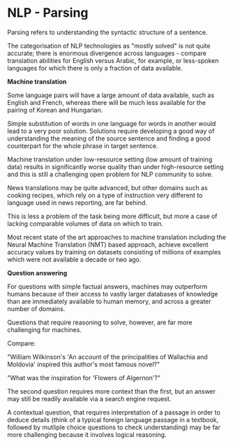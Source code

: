 # NLP - Parsing

Parsing refers to understanding the syntactic structure of a sentence.

The categorisation of NLP technologies as "mostly solved" is not quite accurate; there is enormous divergence across languages - compare translation abilities for English versus Arabic, for example, or less-spoken languages for which there is only a fraction of data available.

**Machine translation**

Some language pairs will have a large amount of data available, such as English and French, whereas there will be much less available for the pairing of Korean and Hungarian.

Simple substitution of words in one language for words in another would lead to a very poor solution. Solutions require developing a good way of understanding the meaning of the source sentence and finding a good counterpart for the whole phrase in target sentence.

Machine translation under low-resource setting (low amount of training data) results in significantly worse quality than under high-resource setting and this is still a challenging open problem for NLP community to solve.

News translations may be quite advanced, but other domains such as cooking recipes, which rely on a type of instruction very different to language used in news reporting, are far behind.

This is less a problem of the task being more difficult, but more a case of lacking comparable volumes of data on which to train.

Most recent state of the art approaches to machine translation including the Neural Machine Translation (NMT) based approach, achieve excellent accuracy values by training on datasets consisting of millions of examples which were not available a decade or two ago.

**Question answering**

For questions with simple factual answers, machines may outperform humans because of their access to vastly larger databases of knowledge than are immediately available to human memory, and across a greater number of domains.

Questions that require reasoning to solve, however, are far more challenging for machines.

Compare:

"William Wilkinson's 'An account of the principalities of Wallachia and Moldovia' inspired this author's most famous novel?"

"What was the inspiration for 'Flowers of Algernon'?"

The second question requires more context than the first, but an answer may still be readily available via a search engine request.

A contextual question, that requires interpretation of a passage in order to deduce details (think of a typical foreign language passage in a textbook, followed by mutliple choice questions to check understanding) may be far more challenging because it involves logical reasoning.
